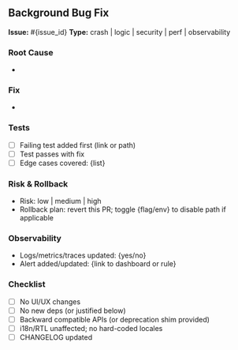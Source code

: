 ## Background Bug Fix

**Issue:** #{issue_id}
**Type:** crash | logic | security | perf | observability

### Root Cause
- <!-- concise description of the defect and why it surfaced -->

### Fix
- <!-- minimal, targeted change; list affected modules -->

### Tests
- [ ] Failing test added first (link or path)
- [ ] Test passes with fix
- [ ] Edge cases covered: {list}

### Risk & Rollback
- Risk: low | medium | high
- Rollback plan: revert this PR; toggle {flag/env} to disable path if applicable

### Observability
- Logs/metrics/traces updated: {yes/no}
- Alert added/updated: {link to dashboard or rule}

### Checklist
- [ ] No UI/UX changes
- [ ] No new deps (or justified below)
- [ ] Backward compatible APIs (or deprecation shim provided)
- [ ] i18n/RTL unaffected; no hard-coded locales
- [ ] CHANGELOG updated